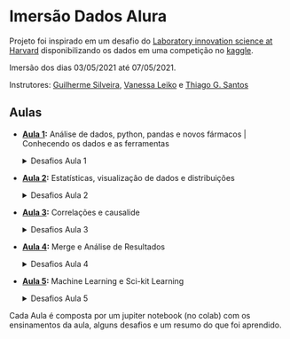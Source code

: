 # Imersão Dados Alura

Projeto foi inspirado em um desafio do [Laboratory innovation science at Harvard](https://lish.harvard.edu/) disponibilizando os dados em uma competição no [kaggle](https://www.kaggle.com/c/lish-moa).

Imersão dos dias 03/05/2021 até 07/05/2021.

Instrutores: [Guilherme Silveira](https://www.linkedin.com/in/guilhermeazevedosilveira/), [Vanessa Leiko](https://www.linkedin.com/in/vanessa-leiko-oikawa-cardoso/) e [Thiago G. Santos](https://www.linkedin.com/in/thiago-gon%C3%A7alves-santos/)

## Aulas

- **[Aula 1]():** Análise de dados, python, pandas e novos fármacos | Conhecendo os dados e as ferramentas
    <details>
      <summary>Desafios Aula 1</summary>
      Desafios:

    - *01*: Investigar por que a classe tratamento é tão desbalanceada?
    - *02*: Plotar as 5 últimas linhas da tabela
    - *03*: Proporção das classes tratamento.
    - *04*: Quantas tipos de drogas foram investigados.
    - *05*: Procurar na documentação o método query(pandas). 
    - *06*: Renomear as colunas tirando o hífen. 
    - *07*: Deixar os gráficos bonitões. (Matplotlib.pyplot)
    - *08*: Resumir o que você aprendeu com os dados
    </details>

- **[Aula 2]():** Estatísticas, visualização de dados e distribuições
    <details>
      <summary>Desafios Aula 2</summary>
        [Nada por enquanto]
    </details>

- **[Aula 3]():** Correlações e causalide
    <details>
      <summary>Desafios Aula 3</summary>
        [Nada por enquanto]
    </details>

- **[Aula 4]():** Merge e Análise de Resultados
    <details>
      <summary>Desafios Aula 4</summary>
        [Nada por enquanto]
    </details>

- **[Aula 5]():** Machine Learning e Sci-kit Learning
    <details>
      <summary>Desafios Aula 5</summary>
        [Nada por enquanto]
    </details>

Cada Aula é composta por um jupiter notebook (no colab) com os ensinamentos da aula, alguns desafios e um resumo do que foi aprendido.
